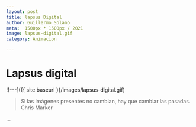 ```yaml
---
layout: post
title: lapsus Digital
author: Guillermo Solano
meta:  1500px * 1500px / 2021
image: lapsus-digital.gif
category: Animacion

---
```


# Lapsus digital

![---]({{ site.baseurl }}/images/lapsus-digital.gif)

> Si las imágenes presentes no cambian, hay que cambiar las pasadas. <br>
> Chris Marker




…
